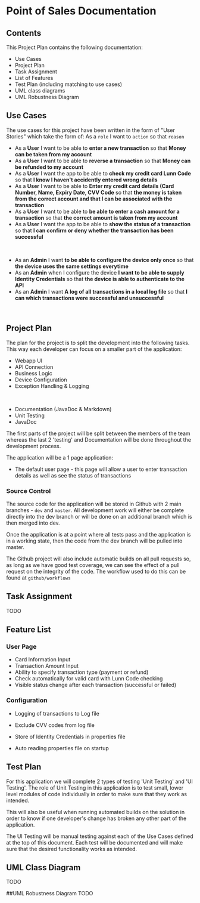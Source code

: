 # Point of Sales Documentation

## Contents
This Project Plan contains the following documentation:
- Use Cases
- Project Plan
- Task Assignment
- List of Features
- Test Plan (including matching to use cases)
- UML class diagrams
- UML Robustness Diagram


## Use Cases
The use cases for this project have been written in the form of "User Stories" which take the form of:
As a `role` I want to `action` so that `reason`

- As a **User** I want to be able to **enter a new transaction** so that **Money can be taken from my account**
- As a **User** I want to be able to **reverse a transaction** so that **Money can be refunded to my account**
- As a **User** I want the app to be able to **check my credit card Lunn Code** so that **I know I haven't accidently entered wrong details**
- As a **User** I want to be able to **Enter my credit card details (Card Number, Name, Expiry Date, CVV Code** so that **the money is taken from the correct account and that I can be associated with the transaction**
- As a **User** I want to be able to **be able to enter a cash amount for a transaction** so that **the correct amount is taken from my account**
- As a **User** I want the app to be able to **show the status of a transaction** so that **I can confirm or deny whether the transaction has been successful**
</br>

- As an **Admin** I want **to be able to configure the device only once** so that **the device uses the same settings everytime** 
- As an **Admin** when I configure the device **I want to be able to supply Identity Credentials** so that **the device is able to authenticate to the API**
- As an **Admin** I want **A log of all transactions in a local log file** so that **I can which transactions were successful and unsuccessful**

</br>

## Project Plan
The plan for the project is to split the development into the following tasks. This way each developer can focus on a smaller part of the application:

- Webapp UI
- API Connection
- Business Logic
- Device Configuration
- Exception Handling & Logging
</br>

- Documentation (JavaDoc & Markdown)
- Unit Testing
- JavaDoc

The first parts of the project will be split between the members of the team whereas the last 2 'testing' and Documentation will be done throughout the development process.

The application will be a 1 page application:

- The default user page - this page will allow a user to enter transaction details as well as see the status of transactions

### Source Control
The source code for the application will be stored in Github with 2 main branches - `dev` and `master`. All development work will either be complete directly into the dev branch or will be done on an additional branch which is then merged into dev.

Once the application is at a point where all tests pass and the application is in a working state, then the code from the dev branch will be pulled into master.

The Github project will also include automatic builds on all pull requests so, as long as we have good test coverage, we can see the effect of a pull request on the integrity of the code.
The workflow used to do this can be found at `github/workflows`

## Task Assignment
TODO


## Feature List
### User Page
- Card Information Input
- Transaction Amount Input
- Ability to specify transaction type (payment or refund)
- Check automatically for valid card with Lunn Code checking
- Visible status change after each transaction (successful or failed)

### Configuration
- Logging of transactions to Log file
- Exclude CVV codes from log file

- Store of Identity Credentials in properties file
- Auto reading properties file on startup


## Test Plan
For this application we will complete 2 types of testing 'Unit Testing' and 'UI Testing'. The role of Unit Testing in this application is to test small, lower level modules of code individually in order to make sure that they work as intended.

This will also be useful when running automated builds on the solution in order to know if one developer's change has broken any other part of the application.

The UI Testing will be manual testing against each of the Use Cases defined at the top of this document. Each test will be documented and will make sure that the desired functionality works as intended.

## UML Class Diagram
TODO


##UML Robustness Diagram
TODO
